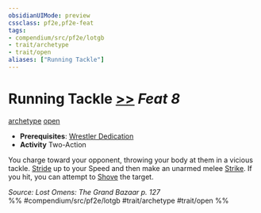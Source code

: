 ```yaml
---
obsidianUIMode: preview
cssclass: pf2e,pf2e-feat
tags:
- compendium/src/pf2e/lotgb
- trait/archetype
- trait/open
aliases: ["Running Tackle"]
---
```

# Running Tackle  [>>](../../rules/core-rulebook/chapter-9-playing-the-game.md#Actions "Two-Action") *Feat 8*  
[archetype](../../rules/traits/archetype.md)  [open](../../rules/traits/open.md)  

- **Prerequisites**: [Wrestler Dedication](wrestler-dedication-lotgb.md)
- **Activity** Two-Action

You charge toward your opponent, throwing your body at them in a vicious tackle. [Stride](../../rules/actions/stride.md) up to your Speed and then make an unarmed melee [Strike](../../rules/actions/strike.md). If you hit, you can attempt to [Shove](../../rules/actions/shove.md) the target.

*Source: Lost Omens: The Grand Bazaar p. 127*  
%% #compendium/src/pf2e/lotgb #trait/archetype #trait/open %%